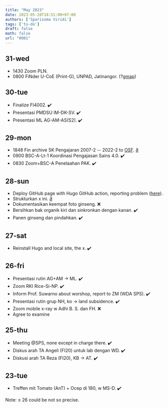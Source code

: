 ```yaml
---
title: "May 2023"
date: 2023-05-28T18:51:00+07:00
authors: ['Sparisoma Viridi']
tags: ['to-do']
draft: false
math: false
url: "0001"
---
```


## 31-wed
+ 1430 Zoom PLN.
+ 0800 FiNder U-CoE (Print-G), UNPAD, Jatinangor. (?[gmap](https://goo.gl/maps/gzHn5hWPKSXbdyzBA))


## 30-tue
+ Finalize FI4002. :heavy_check_mark:
+ Presentasi PMDSU IM-DK-SV. :heavy_check_mark:
+ Presentasi ML AG-AM-AS(S2). :heavy_check_mark:


## 29-mon
+ 1848 Fin archive SK Pengajaran 2007-2 -- 2022-2 to [OSF](https://osf.io/ds49a/). [&#8706;]()
+ 0900 BSC-A-Lt-1 Koordinasi Pengajasan Sains 4.0. :heavy_check_mark:
+ 0830 Zoom+BSC-A Penelaahan PAK. :heavy_check_mark:


## 28-sun
+ Deploy GitHub page with Hugo GitHub action, reporting problem ([here](https://github.com/gohugoio/hugo/issues/11035)).
+ Strukturkan x ini. [&#8706;]()
+ Dokumentasikan keempat foto ginseng. :x:
+ Bersihkan bak organik kiri dan sinkronkan dengan kanan. :heavy_check_mark:
+ Panen ginseng dan pindahkan. :heavy_check_mark:


## 27-sat
+ Reinstall Hugo and local site, the x. :heavy_check_mark:


## 26-fri
+ Presentasi rutin AG+AM &rightarrow; ML. :heavy_check_mark:
+ Zoom RKI Rice-Si-NP. :heavy_check_mark:
+ Inform Prof. Suwarno about worshop, report to ZM (WDA SPS). :heavy_check_mark:
+ Presentasi rutin grup NH, ko &rightarrow; land subsidence. :heavy_check_mark:
+ Zoom mobile x-ray w Adhi B. S. dan FH. :x:
+ Agree to examine

## 25-thu
+ Meeting @SPS, none except in charge there. :heavy_check_mark:
+ Diskus arah TA Angeli (FI20) untuk lab dengan WD. :heavy_check_mark:
+ Diskusi arah TA Reza (FI20), KB &rightarrow; AT. :heavy_check_mark:

## 23-tue
+ Treffen mit Tomato (AnT) + Ocep di 180, w MS-D. :heavy_check_mark:

Note: &le; 26 could be not so precise.